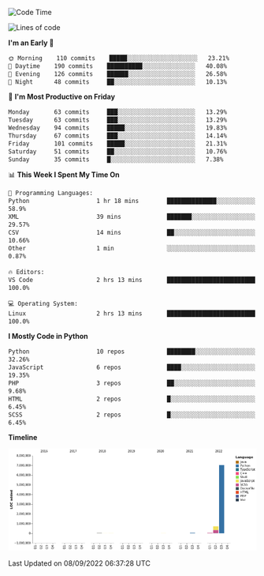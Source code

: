 <!--START_SECTION:waka-->
![Code Time](http://img.shields.io/badge/Code%20Time-1%2C821%20hrs%2018%20mins-blue)

![Lines of code](https://img.shields.io/badge/From%20Hello%20World%20I%27ve%20Written-8%20Million%20lines%20of%20code-blue)

**I'm an Early 🐤** 

```text
🌞 Morning    110 commits    █████░░░░░░░░░░░░░░░░░░░░   23.21% 
🌆 Daytime    190 commits    ██████████░░░░░░░░░░░░░░░   40.08% 
🌃 Evening    126 commits    ██████░░░░░░░░░░░░░░░░░░░   26.58% 
🌙 Night      48 commits     ██░░░░░░░░░░░░░░░░░░░░░░░   10.13%

```
📅 **I'm Most Productive on Friday** 

```text
Monday       63 commits     ███░░░░░░░░░░░░░░░░░░░░░░   13.29% 
Tuesday      63 commits     ███░░░░░░░░░░░░░░░░░░░░░░   13.29% 
Wednesday    94 commits     █████░░░░░░░░░░░░░░░░░░░░   19.83% 
Thursday     67 commits     ███░░░░░░░░░░░░░░░░░░░░░░   14.14% 
Friday       101 commits    █████░░░░░░░░░░░░░░░░░░░░   21.31% 
Saturday     51 commits     ██░░░░░░░░░░░░░░░░░░░░░░░   10.76% 
Sunday       35 commits     █░░░░░░░░░░░░░░░░░░░░░░░░   7.38%

```


📊 **This Week I Spent My Time On** 

```text
💬 Programming Languages: 
Python                   1 hr 18 mins        ██████████████░░░░░░░░░░░   58.9% 
XML                      39 mins             ███████░░░░░░░░░░░░░░░░░░   29.57% 
CSV                      14 mins             ██░░░░░░░░░░░░░░░░░░░░░░░   10.66% 
Other                    1 min               ░░░░░░░░░░░░░░░░░░░░░░░░░   0.87%

🔥 Editors: 
VS Code                  2 hrs 13 mins       █████████████████████████   100.0%

💻 Operating System: 
Linux                    2 hrs 13 mins       █████████████████████████   100.0%

```

**I Mostly Code in Python** 

```text
Python                   10 repos            ████████░░░░░░░░░░░░░░░░░   32.26% 
JavaScript               6 repos             ████░░░░░░░░░░░░░░░░░░░░░   19.35% 
PHP                      3 repos             ██░░░░░░░░░░░░░░░░░░░░░░░   9.68% 
HTML                     2 repos             █░░░░░░░░░░░░░░░░░░░░░░░░   6.45% 
SCSS                     2 repos             █░░░░░░░░░░░░░░░░░░░░░░░░   6.45%

```


**Timeline**

![Chart not found](https://raw.githubusercontent.com/telesoho/telesoho/master/charts/bar_graph.png) 


 Last Updated on 08/09/2022 06:37:28 UTC
<!--END_SECTION:waka-->


<!--
**telesoho/telesoho** is a ✨ _special_ ✨ repository because its `README.md` (this file) appears on your GitHub profile.

Here are some ideas to get you started:

- 🔭 I’m currently working on ...
- 🌱 I’m currently learning ...
- 👯 I’m looking to collaborate on ...
- 🤔 I’m looking for help with ...
- 💬 Ask me about ...
- 📫 How to reach me: ...
- 😄 Pronouns: ...
- ⚡ Fun fact: ...
-->
